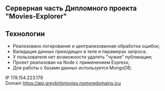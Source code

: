 ## Серверная часть Дипломного проекта "Movies-Explorer"

## Технологии

- Реализовано логирование и централизованная обработка ошибок;
- Валидация данных приходящих в теле и парамерах запроса;
- У пользователя нет возможности удалять "чужие" публикации;
- Проект реализован на Node с применением Express;
- Для работы с базами данных используется MongoDB;

IP 178.154.223.179  
Domain https://api.greybirbmovies.nomoredomains.icu
